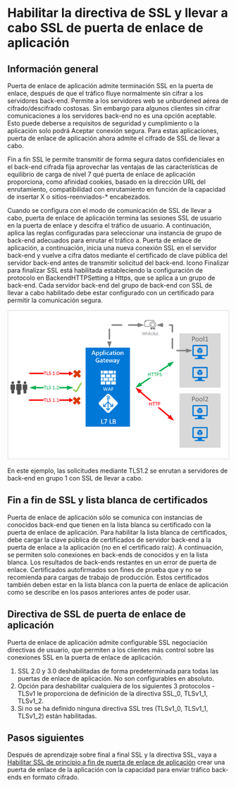 <properties
   pageTitle="Habilitar la directiva de SSL y llevar a cabo SSL de puerta de enlace de aplicación | Microsoft Azure"
   description="Esta página proporciona una descripción general de la puerta de enlace de aplicación SSL de principio a fin de soporte técnico."
   documentationCenter="na"
   services="application-gateway"
   authors="amsriva"
   manager="rossort"
   editor="amsriva"/>
<tags
   ms.service="application-gateway"
   ms.devlang="na"
   ms.topic="hero-article"
   ms.tgt_pltfrm="na"
   ms.workload="infrastructure-services"
   ms.date="10/25/2016"
   ms.author="amsriva"/>

# <a name="enabling-ssl-policy-and-end-to-end-ssl-on-application-gateway"></a>Habilitar la directiva de SSL y llevar a cabo SSL de puerta de enlace de aplicación

## <a name="overview"></a>Información general

Puerta de enlace de aplicación admite terminación SSL en la puerta de enlace, después de que el tráfico fluye normalmente sin cifrar a los servidores back-end. Permite a los servidores web se unburdened aérea de cifrado/descifrado costosas. Sin embargo para algunos clientes sin cifrar comunicaciones a los servidores back-end no es una opción aceptable. Esto puede deberse a requisitos de seguridad y cumplimiento o la aplicación solo podrá Aceptar conexión segura. Para estas aplicaciones, puerta de enlace de aplicación ahora admite el cifrado de SSL de llevar a cabo.

Fin a fin SSL le permite transmitir de forma segura datos confidenciales en el back-end cifrada fija aprovechar las ventajas de las características de equilibrio de carga de nivel 7 qué puerta de enlace de aplicación proporciona, como afinidad cookies, basado en la dirección URL del enrutamiento, compatibilidad con enrutamiento en función de la capacidad de insertar X o sitios-reenviados-* encabezados.

Cuando se configura con el modo de comunicación de SSL de llevar a cabo, puerta de enlace de aplicación termina las sesiones SSL de usuario en la puerta de enlace y descifra el tráfico de usuario. A continuación, aplica las reglas configuradas para seleccionar una instancia de grupo de back-end adecuados para enrutar el tráfico a. Puerta de enlace de aplicación, a continuación, inicia una nueva conexión SSL en el servidor back-end y vuelve a cifra datos mediante el certificado de clave pública del servidor back-end antes de transmitir solicitud del back-end. Icono Finalizar para finalizar SSL está habilitada estableciendo la configuración de protocolo en BackendHTTPSetting a Https, que se aplica a un grupo de back-end. Cada servidor back-end del grupo de back-end con SSL de llevar a cabo habilitado debe estar configurado con un certificado para permitir la comunicación segura.

![escenario de llevar a cabo ssl][1]

En este ejemplo, las solicitudes mediante TLS1.2 se enrutan a servidores de back-end en grupo 1 con SSL de llevar a cabo.

## <a name="end-to-end-ssl-and-whitelisting-of-certificates"></a>Fin a fin de SSL y lista blanca de certificados

Puerta de enlace de aplicación sólo se comunica con instancias de conocidos back-end que tienen en la lista blanca su certificado con la puerta de enlace de aplicación. Para habilitar la lista blanca de certificados, debe cargar la clave pública de certificados de servidor back-end a la puerta de enlace a la aplicación (no en el certificado raíz). A continuación, se permiten solo conexiones en back-ends de conocidos y en la lista blanca. Los resultados de back-ends restantes en un error de puerta de enlace. Certificados autofirmados son fines de prueba que y no se recomienda para cargas de trabajo de producción. Estos certificados también deben estar en la lista blanca con la puerta de enlace de aplicación como se describe en los pasos anteriores antes de poder usar.

## <a name="application-gateway-ssl-policy"></a>Directiva de SSL de puerta de enlace de aplicación

Puerta de enlace de aplicación admite configurable SSL negociación directivas de usuario, que permiten a los clientes más control sobre las conexiones SSL en la puerta de enlace de aplicación.

1. SSL 2.0 y 3.0 deshabilitadas de forma predeterminada para todas las puertas de enlace de aplicación. No son configurables en absoluto.
2. Opción para deshabilitar cualquiera de los siguientes 3 protocolos - TLSv1 le proporciona de definición de la directiva SSL\_0, TLSv1\_1, TLSv1\_2.
3. Si no se ha definido ninguna directiva SSL tres (TLSv1\_0, TLSv1\_1, TLSv1_2) están habilitadas.

## <a name="next-steps"></a>Pasos siguientes

Después de aprendizaje sobre final a final SSL y la directiva SSL, vaya a [Habilitar SSL de principio a fin de puerta de enlace de aplicación](application-gateway-end-to-end-ssl-powershell.md) crear una puerta de enlace de la aplicación con la capacidad para enviar tráfico back-ends en formato cifrado.

<!--Image references-->

[1]: ./media/application-gateway-backend-ssl/scenario.png